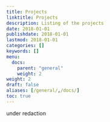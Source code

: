 ```yaml
---
title: Projects
linktitle: Projects
description: Listing of the projects
date: 2018-01-01
publishdate: 2018-01-01
lastmod: 2018-01-01
categories: []
keywords: []
menu:
  docs:
    parent: "general"
    weight: 2
weight: 2
draft: false
aliases: [/general/,/docs/]
toc: true
---
```


under redaction


